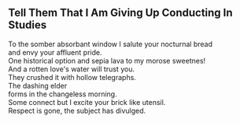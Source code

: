 Tell Them That I Am Giving Up Conducting In Studies
---------------------------------------------------
To the somber absorbant window I salute your nocturnal bread  
and envy your affluent pride.  
One historical option and sepia lava to my morose sweetnes!  
And a rotten love's water will trust you.  
They crushed it with hollow telegraphs.  
The dashing elder  
forms in the changeless morning.  
Some connect but I excite your brick like utensil.  
Respect is gone, the subject has divulged.  

